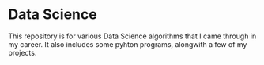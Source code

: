 # Data Science
This repository is for various Data Science algorithms that I came through in my career.
It also includes some pyhton programs, alongwith a few of my projects.

